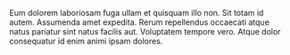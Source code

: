 Eum dolorem laboriosam fuga ullam et quisquam illo non. Sit totam id autem. Assumenda amet expedita. Rerum repellendus occaecati atque natus pariatur sint natus facilis aut. Voluptatem tempore vero. Atque dolor consequatur id enim animi ipsam dolores.